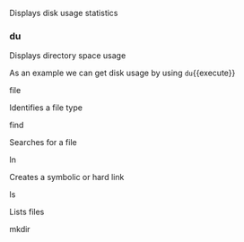 
Displays disk usage statistics

### du

Displays directory space usage

As an example we can get disk usage by  using `du`{{execute}}

file

Identifies a file type

find

Searches for a file

ln

Creates a symbolic or hard link

ls

Lists files

mkdir

